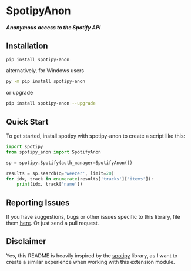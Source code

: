 # SpotipyAnon

##### Anonymous access to the Spotify API


## Installation

```bash
pip install spotipy-anon
```

alternatively, for Windows users 

```bash
py -m pip install spotipy-anon
```

or upgrade

```bash
pip install spotipy-anon --upgrade
```


## Quick Start

To get started, install spotipy with spotipy-anon to create a script like this:

```python
import spotipy
from spotipy_anon import SpotifyAnon

sp = spotipy.Spotify(auth_manager=SpotifyAnon())

results = sp.search(q='weezer', limit=20)
for idx, track in enumerate(results['tracks']['items']):
    print(idx, track['name'])
```


## Reporting Issues

If you have suggestions, bugs or other issues specific to this library,
file them [here](https://github.com/plamere/spotipy/issues).
Or just send a pull request.



## Disclaimer

Yes, this README is heavily inspired by the [spotipy](https://github.com/spotipy-dev/spotipy) library, as I want to create a similar experience when working with this extension module.
